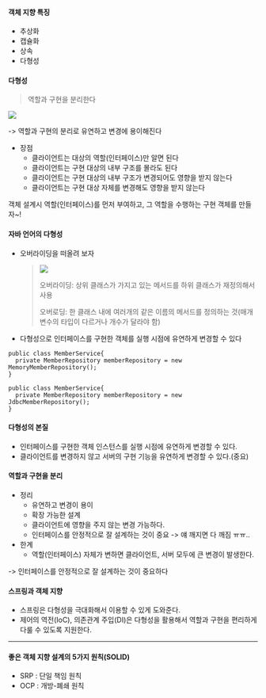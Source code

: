 #### 객체 지향 특징
- 추상화
- 캡슐화
- 상속
- 다형성

#### 다형성
> 역할과 구현을 분리한다

![](https://images.velog.io/images/lsj16632/post/ef286ebb-e5d2-4410-88fa-e70ba8d192e2/img1.png)

-> 역할과 구현의 분리로 유연하고 변경에 용이해진다

- 장점
  - 클라이언트는 대상의 역할(인터페이스)만 알면 된다
  - 클라이언트는 구현 대상의 내부 구조를 몰라도 된다
  - 클라이언트는 구현 대상의 내부 구조가 변경되어도 영향을 받지 않는다
  - 클라이언트는 구현 대상 자체를 변경해도 영향을 받지 않는다
 
객체 설계시 역할(인터페이스)를 먼저 부여하고, 그 역할을 수행하는 구현 객체를 만들자~!

#### 자바 언어의 다형성
- 오버라이딩을 떠올려 보자
  
  > ![](https://velog.velcdn.com/images%2Fchoi46910%2Fpost%2Fa2d525b4-399c-48b7-b811-e95d33600f9e%2F%EB%8B%A4%EC%9A%B4%EB%A1%9C%EB%93%9C.png)
  > 
  > 오버라이딩: 상위 클래스가 가지고 있는 메서드를 하위 클래스가 재정의해서 사용
  > 
  > 오버로딩: 한 클래스 내에 여러개의 같은 이름의 메서드를 정의하는 것(매개변수의 타입이 다르거나 개수가 달라야 함)

- 다형성으로 인터페이스를 구현한 객체를 실행 시점에 유연하게 변경할 수 있다

```
public class MemberService{
  private MemberRepository memberRepository = new MemoryMemberRepository();
}
```
```
public class MemberService{
  private MemberRepository memberRepository = new JdbcMemberRepository();
}
```


#### 다형성의 본질
- 인터페이스를 구현한 객체 인스턴스를 실행 시점에 유연하게 변경할 수 있다.
- 클라이언트를 변경하지 않고 서버의 구현 기능을 유연하게 변경할 수 있다.(중요)

#### 역할과 구현을 분리
- 정리
  - 유연하고 변경이 용이
  - 확장 가능한 설계
  - 클라이언트에 영향을 주지 않는 변경 가능하다.
  - 인터페이스를 안정적으로 잘 설계하는 것이 중요 -> 얘 깨지면 다 깨짐 ㅠㅠ..
- 한계
  - 역할(인터페이스) 자체가 변하면 클라이언트, 서버 모두에 큰 변경이 발생한다.

-> 인터페이스를 안정적으로 잘 설계하는 것이 중요하다

#### 스프링과 객체 지향
- 스프링은 다형성을 극대화해서 이용할 수 있게 도와준다.
- 제어의 역전(IoC), 의존관계 주입(DI)은 다형성을 활용해서 역할과 구현을 편리하게 다룰 수 있도록 지원한다.


---
#### 좋은 객체 지향 설계의 5가지 원칙(SOLID)
- SRP : 단일 책임 원칙
- OCP : 개방-폐쇄 원칙
  
